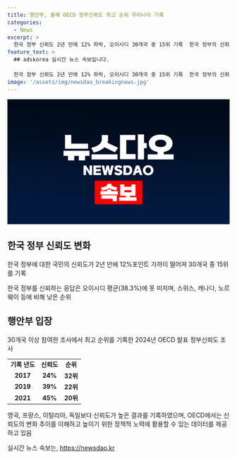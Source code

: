 ```yaml
---
title: 행안부, 올해 OECD 정부신뢰도 최고 순위 우리나라 기록
categories:
  - News
excerpt: >
  한국 정부 신뢰도 2년 만에 12% 하락, 오이시디 30개국 중 15위 기록  한국 정부의 신뢰도가 2년 만에 12% 가까이 하락한 것으로 나타났다. 한국 정부를 신뢰하는 응답자는 오이시디 평균인 38.3%에 미치지 못하며, 30개국 중 15위를 기록했다. 이는 스위스, 캐나다, 노르웨이 등의 순위보다 낮은 수치이다. 이러한 결과에 대해 행안부는 2024년 OECD 발표를 통해 이를 설명했으며, 이 조사는 정부가 신뢰도를 높이기 위한 정책적인 노력에 활용할 수 있는 데이터를 제공하는 것을 목적으로 하고 있다고 밝혔다.
feature_text: >
  ## adskorea 실시간 뉴스 속보입니다.

  한국 정부 신뢰도 2년 만에 12% 하락, 오이시디 30개국 중 15위 기록  한국 정부의 신뢰도가 2년 만에 12% 가까이 하락한 것으로 나타났다. 한국 정부를 신뢰하는 응답자는 오이시디 평균인 38.3%에 미치지 못하며, 30개국 중 15위를 기록했다. 이는 스위스, 캐나다, 노르웨이 등의 순위보다 낮은 수치이다. 이러한 결과에 대해 행안부는 2024년 OECD 발표를 통해 이를 설명했으며, 이 조사는 정부가 신뢰도를 높이기 위한 정책적인 노력에 활용할 수 있는 데이터를 제공하는 것을 목적으로 하고 있다고 밝혔다.
image: '/assets/img/newsdao_breakingnews.jpg'
---
```


<p><img src="/assets/img/newsdao_breakingnews.jpg" alt="adskorea 속보" /></p>

<h2 data-ke-size="size26">한국 정부 신뢰도 변화</h2>

<p data-ke-size="size16">한국 정부에 대한 국민의 신뢰도가 2년 만에 12%포인트 가까이 떨어져 30개국 중 15위를 기록</p>

<p data-ke-size="size16">한국 정부를 신뢰하는 응답은 오이시디 평균(38.3%)에 못 미치며, 스위스, 캐나다, 노르웨이 등에 비해 낮은 순위</p>

<h2 data-ke-size="size26">행안부 입장</h2>

<p data-ke-size="size16">30개국 이상 참여한 조사에서 최고 순위를 기록한 2024년 OECD 발표 정부신뢰도 조사</p>

<table>
    <tr>
        <td style="text-align: center; height: 17px;"><b>기록 년도</b></td>
        <td style="text-align: center; height: 17px;"><b>신뢰도</b></td>
        <td style="text-align: center; height: 17px;"><b>순위</b></td>
    </tr>
    <tr>
        <td style="text-align: center; height: 17px;"><b>2017</b></td>
        <td style="text-align: center; height: 17px;"><b>24%</b></td>
        <td style="text-align: center; height: 17px;"><b>32위</b></td>
    </tr>
    <tr>
        <td style="text-align: center; height: 17px;"><b>2019</b></td>
        <td style="text-align: center; height: 17px;"><b>39%</b></td>
        <td style="text-align: center; height: 17px;"><b>22위</b></td>
    </tr>
    <tr>
        <td style="text-align: center; height: 17px;"><b>2021</b></td>
        <td style="text-align: center; height: 17px;"><b>45%</b></td>
        <td style="text-align: center; height: 17px;"><b>20위</b></td>
    </tr>
</table>

<p data-ke-size="size16">영국, 프랑스, 이탈리아, 독일보다 신뢰도가 높은 결과를 기록하였으며, OECD에서는 신뢰도의 변화 추이를 이해하고 높이기 위한 정책적 노력에 활용할 수 있는 데이터를 제공하고 있음</p>
실시간 뉴스 속보는, <a href="https://newsdao.kr" rel="dofollow">https://newsdao.kr</a>


